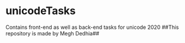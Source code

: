# unicodeTasks
Contains front-end as well as back-end tasks for unicode 2020
##This repository is made by Megh Dedhia##
